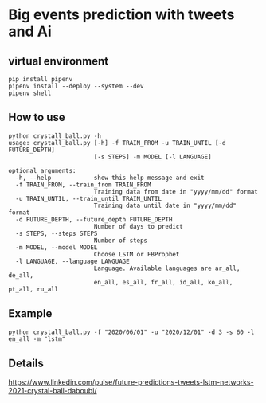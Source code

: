# Big events prediction with tweets and Ai

## virtual environment

```
pip install pipenv
pipenv install --deploy --system --dev
pipenv shell
```

## How to use

```
python crystall_ball.py -h
usage: crystall_ball.py [-h] -f TRAIN_FROM -u TRAIN_UNTIL [-d FUTURE_DEPTH]
                        [-s STEPS] -m MODEL [-l LANGUAGE]

optional arguments:
  -h, --help            show this help message and exit
  -f TRAIN_FROM, --train_from TRAIN_FROM
                        Training data from date in "yyyy/mm/dd" format
  -u TRAIN_UNTIL, --train_until TRAIN_UNTIL
                        Training data until date in "yyyy/mm/dd" format
  -d FUTURE_DEPTH, --future_depth FUTURE_DEPTH
                        Number of days to predict
  -s STEPS, --steps STEPS
                        Number of steps
  -m MODEL, --model MODEL
                        Choose LSTM or FBProphet
  -l LANGUAGE, --language LANGUAGE
                        Language. Available languages are ar_all, de_all,
                        en_all, es_all, fr_all, id_all, ko_all, pt_all, ru_all
```

## Example

```
python crystall_ball.py -f "2020/06/01" -u "2020/12/01" -d 3 -s 60 -l en_all -m "lstm"
```

## Details
https://www.linkedin.com/pulse/future-predictions-tweets-lstm-networks-2021-crystal-ball-daboubi/
